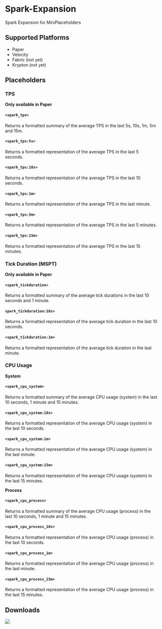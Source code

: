 # Spark-Expansion
Spark Expansion for MiniPlaceholders

## Supported Platforms

- Paper
- Velocity
- Fabric (not yet)
- Krypton (not yet)

## Placeholders

### TPS

**Only available in Paper**

#### `<spark_tps>`

Returns a formatted summary of the average TPS in the last 5s, 10s, 1m, 5m and 15m.

#### `<spark_tps:5s>`

Returns a formatted representation of the average TPS in the last 5 seconds.

#### `<spark_tps:10s>`

Returns a formatted representation of the average TPS in the last 10 seconds.

#### `<spark_tps:1m>`

Returns a formatted representation of the average TPS in the last minute.

#### `<spark_tps:5m>`

Returns a formatted representation of the average TPS in the last 5 minutes.

#### `<spark_tps:15m>`

Returns a formatted representation of the average TPS in the last 15 minutes.

### Tick Duration (MSPT)

**Only available in Paper**

#### `<spark_tickduration>`

Returns a formatted summary of the average tick durations in the last 10 seconds and 1 minute.

#### `spark_tickduration:10s>`

Returns a formatted representation of the average tick duration in the last 10 seconds.

#### `<spark_tickduration:1m>`

Returns a formatted representation of the average tick duration in the last minute.


### CPU Usage

**System**

#### `<spark_cpu_system>`

Returns a formatted summary of the average CPU usage (system) in the last 10 seconds, 1 minute and 15 minutes.

#### `<spark_cpu_system:10s>`

Returns a formatted representation of the average CPU usage (system) in the last 10 seconds.

#### `<spark_cpu_system:1m>`

Returns a formatted representation of the average CPU usage (system) in the last minute.

#### `<spark_cpu_system:15m>`

Returns a formatted representation of the average CPU usage (system) in the last 15 minutes.

**Process**

#### `<spark_cpu_process>`

Returns a formatted summary of the average CPU usage (process) in the last 10 seconds, 1 minute and 15 minutes.

#### `<spark_cpu_process_10s>`

Returns a formatted representation of the average CPU usage (process) in the last 10 seconds.

#### `<spark_cpu_process_1m>`

Returns a formatted representation of the average CPU usage (process) in the last minute.

#### `<spark_cpu_process_15m>`

Returns a formatted representation of the average CPU usage (process) in the last 15 minutes.

## Downloads

[![](https://raw.githubusercontent.com/Prospector/badges/master/modrinth-badge-72h-padded.png)](https://modrinth.com/plugin/spark-expansion)